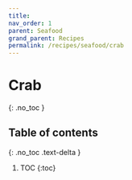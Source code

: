 ```yaml
---
title:
nav_order: 1
parent: Seafood
grand_parent: Recipes
permalink: /recipes/seafood/crab
---
```


# Crab
{: .no_toc }

## Table of contents
{: .no_toc .text-delta }

1. TOC
{:toc}